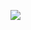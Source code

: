 ![](http://github-profile-summary-cards.vercel.app/api/cards/repos-per-language?username=travka_me&theme=2077)
